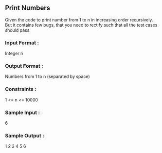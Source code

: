 ## Print Numbers
Given the code to print number from 1 to n in increasing order recursively. But it contains few bugs, that you need to rectify such that all the test cases should pass.
### Input Format :
Integer n
### Output Format :
Numbers from 1 to n (separated by space)
### Constraints :
1 <= n <= 10000
### Sample Input :
6
### Sample Output :
1 2 3 4 5 6